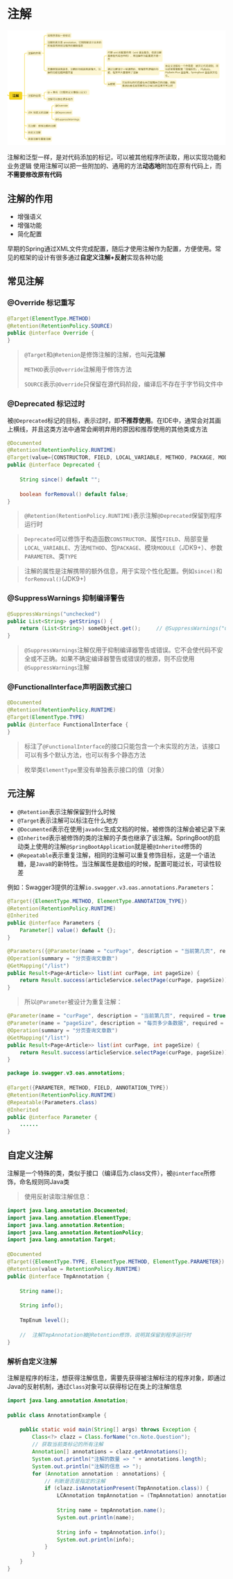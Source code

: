 # 注解

![annotation](../img/annotation.png)

注解和泛型一样，是对代码添加的标记，可以被其他程序所读取，用以实现功能和业务逻辑
使用注解可以把一些附加的、通用的方法**动态地**附加在原有代码上，而**不需要修改原有代码**

## 注解的作用

- 增强语义
- 增强功能
- 简化配置

早期的Spring通过XML文件完成配置，随后才使用注解作为配置，方便使用。常见的框架的设计有很多通过**自定义注解+反射**实现各种功能

## 常见注解

### @Override 标记重写

```Java
@Target(ElementType.METHOD)
@Retention(RetentionPolicy.SOURCE)
public @interface Override {
}
```

> `@Target`和`@Retenion`是修饰注解的注解，也叫**元注解**
> 
>`METHOD`表示`@Override`注解用于修饰方法
>
>`SOURCE`表示`@Override`只保留在源代码阶段，编译后不存在于字节码文件中

### @Deprecated 标记过时

被`@Deprecated`标记的目标，表示过时，即**不推荐使用**。在IDE中，通常会对其画上横线，并且这类方法中通常会阐明弃用的原因和推荐使用的其他类或方法

```Java
@Documented
@Retention(RetentionPolicy.RUNTIME)
@Target(value={CONSTRUCTOR, FIELD, LOCAL_VARIABLE, METHOD, PACKAGE, MODULE, PARAMETER, TYPE})
public @interface Deprecated {
    
    String since() default "";

    boolean forRemoval() default false;
}
```

>`@Retention(RetentionPolicy.RUNTIME)`表示注解`@Deprecated`保留到程序运行时

>`Deprecated`可以修饰于构造函数`CONSTRUCTOR`、属性`FIELD`、局部变量`LOCAL_VARIABLE`、方法`METHOD`、包`PACKAGE`、模块`MODULE`（JDK9+）、参数`PARAMETER`、类`TYPE`

> 注解的属性是注解携带的额外信息，用于实现个性化配置。例如`since()`和`forRemoval()`(JDK9+)

### @SuppressWarnings 抑制编译警告

```Java
@SuppressWarnings("unchecked")
public List<String> getStrings() {
    return (List<String>) someObject.get();     // @SuppressWarnings("unchecked")注解用于抑制编译器关于将Object类型强制转换为List<String>类型的警告
}
```

> `@SuppressWarnings`注解仅用于抑制编译器警告或错误。它不会使代码不安全或不正确。如果不确定编译器警告或错误的根源，则不应使用`@SuppressWarnings`注解

### @FunctionalInterface声明函数式接口

```Java
@Documented
@Retention(RetentionPolicy.RUNTIME)
@Target(ElementType.TYPE)
public @interface FunctionalInterface {
}
```

> 标注了`@FunctionalInterface`的接口只能包含一个未实现的方法，该接口可以有多个默认方法，也可以有多个静态方法

> 枚举类`ElementType`里没有单独表示接口的值（对象）

## 元注解

- `@Retention`表示注解保留到什么时候
- `@Target`表示注解可以标注在什么地方
- `@Documented`表示在使用`javadoc`生成文档的时候，被修饰的注解会被记录下来
- `@Inherited`表示被修饰的类的注解的子类也继承了该注解。SpringBoot的启动类上使用的注解`@SpringBootApplication`就是被`@Inherited`修饰的
- `@Repeatable`表示重复注解，相同的注解可以重复修饰目标，这是一个语法糖，是`Java8`的新特性。当注解属性是数组的时候，配置可能过长，可读性较差

例如：Swagger3提供的注解`io.swagger.v3.oas.annotations.Parameters`：

```Java
@Target({ElementType.METHOD, ElementType.ANNOTATION_TYPE})
@Retention(RetentionPolicy.RUNTIME)
@Inherited
public @interface Parameters {
    Parameter[] value() default {};
}
```

```Java
@Parameters({@Parameter(name = "curPage", description = "当前第几页", required = true), @Parameter(name = "pageSize", description = "每页多少条数据", required = true)})
@Operation(summary = "分页查询文章数")
@GetMapping("/list")
public Result<Page<Article>> list(int curPage, int pageSize) {
    return Result.success(articleService.selectPage(curPage, pageSize));
}
```

> 所以`@Parameter`被设计为重复注解：

```Java
@Parameter(name = "curPage", description = "当前第几页", required = true)
@Parameter(name = "pageSize", description = "每页多少条数据", required = true)
@Operation(summary = "分页查询文章数")
@GetMapping("/list")
public Result<Page<Article>> list(int curPage, int pageSize) {
    return Result.success(articleService.selectPage(curPage, pageSize));
}
```

```Java
package io.swagger.v3.oas.annotations;

@Target({PARAMETER, METHOD, FIELD, ANNOTATION_TYPE})
@Retention(RetentionPolicy.RUNTIME)
@Repeatable(Parameters.class)
@Inherited
public @interface Parameter {
    ......
}
```

## 自定义注解

注解是一个特殊的类，类似于接口（编译后为.class文件），被`@interface`所修饰，命名规则同Java类

> 使用反射读取注解信息：

```Java
import java.lang.annotation.Documented;
import java.lang.annotation.ElementType;
import java.lang.annotation.Retention;
import java.lang.annotation.RetentionPolicy;
import java.lang.annotation.Target;

@Documented
@Target({ElementType.TYPE, ElementType.METHOD, ElementType.PARAMETER})
@Retention(value = RetentionPolicy.RUNTIME)
public @interface TmpAnnotation {

    String name();

    String info();

    TmpEnum level();
    
    //  注解TmpAnnotation被@Retention修饰，说明其保留到程序运行时
}
```

### 解析自定义注解

注解是程序的标注，想获得注解信息，需要先获得被注解标注的程序对象，即通过Java的反射机制，通过`Class`对象可以获得标记在类上的注解信息

```Java
import java.lang.annotation.Annotation;

public class AnnotationExample {

    public static void main(String[] args) throws Exception {
        Class<?> clazz = Class.forName("cn.Note.Question");
        // 获取当前类标记的所有注解
        Annotation[] annotations = clazz.getAnnotations();
        System.out.println("注解的数量 => " + annotations.length);
        System.out.println("注解的信息 => ");
        for (Annotation annotation : annotations) {
            // 判断是否是指定的注解
            if (clazz.isAnnotationPresent(TmpAnnotation.class)) {
                LCAnnotation tmpAnnotation = (TmpAnnotation) annotation;
               
                String name = tmpAnnotation.name();
                System.out.println(name);

                String info = tmpAnnotation.info();
                System.out.println(info);
            }
        }
    }
}
```
